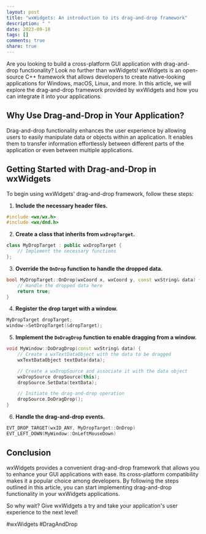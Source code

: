 ```yaml
---
layout: post
title: "wxWidgets: An introduction to its drag-and-drop framework"
description: " "
date: 2023-09-18
tags: []
comments: true
share: true
---
```


Are you looking to build a cross-platform GUI application with drag-and-drop functionality? Look no further than wxWidgets! wxWidgets is an open-source C++ framework that allows developers to create native-looking applications for Windows, macOS, Linux, and more. In this article, we will explore the drag-and-drop framework provided by wxWidgets and how you can integrate it into your applications.

## Why Use Drag-and-Drop in Your Application?

Drag-and-drop functionality enhances the user experience by allowing users to easily manipulate data or objects within an application. It enables them to transfer information effortlessly between different parts of the application or even between multiple applications.

## Getting Started with Drag-and-Drop in wxWidgets

To begin using wxWidgets' drag-and-drop framework, follow these steps:

1. **Include the necessary header files.**
```cpp
#include <wx/wx.h>
#include <wx/dnd.h>
```

2. **Create a class that inherits from `wxDropTarget`.**
```cpp
class MyDropTarget : public wxDropTarget {
    // Implement the necessary functions
};
```

3. **Override the `OnDrop` function to handle the dropped data.**
```cpp
bool MyDropTarget::OnDrop(wxCoord x, wxCoord y, const wxString& data) {
    // Handle the dropped data here
    return true;
}
```

4. **Register the drop target with a window.**
```cpp
MyDropTarget dropTarget;
window->SetDropTarget(&dropTarget);
```

5. **Implement the `DoDragDrop` function to enable dragging from a window.**
```cpp
void MyWindow::DoDragDrop(const wxString& data) {
    // Create a wxTextDataObject with the data to be dragged
    wxTextDataObject textData(data);

    // Create a wxDropSource and associate it with the data object
    wxDropSource dropSource(this);
    dropSource.SetData(textData);

    // Initiate the drag-and-drop operation
    dropSource.DoDragDrop();
}
```

6. **Handle the drag-and-drop events.**
```cpp
EVT_DROP_TARGET(wxID_ANY, MyDropTarget::OnDrop)
EVT_LEFT_DOWN(MyWindow::OnLeftMouseDown)
```

## Conclusion

wxWidgets provides a convenient drag-and-drop framework that allows you to enhance your GUI applications with ease. Its cross-platform compatibility makes it a popular choice among developers. By following the steps outlined in this article, you can start implementing drag-and-drop functionality in your wxWidgets applications.

So why wait? Give wxWidgets a try and take your application's user experience to the next level!

#wxWidgets #DragAndDrop